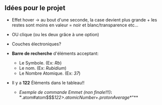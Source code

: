 ## Idées pour le projet

* Effet hover -> au bout d'une seconde, la case devient plus grande + les restes sont moins en valeur = noir et blanc/transparence etc...
* OU clique (ou les deux grâce à une option)
* Couches électroniques?
* **Barre de recherche** d'éléments acceptant:
  * Le Symbole. (Ex: *Rb*)
  * Le nom. (Ex: *Rubidium*)
  * Le Nombre Atomique. (Ex: *37*)
  
* Il y a **122** Éléments dans le tableau!!
  * *Exemple de commande Emmet (non finale!!!)***:** **"**.atom#atom$$$*122>.atomicNumber+.protonAverage**"**